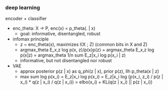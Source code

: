 ### deep learning

encoder + classifier
- enc_theta: X -> P, enc(x) = p_theta(. | x)
    - goal: informative, disentangled, robust
- infomax principle
    - z ~ enc_theta(x), maximizes I(X ; Z) (common bits in X and Z)
    - argmax_theta E_x,z log p(x, z)/p(x)p(z)
    = argmax_theta E_x,z log p(x|z)
    = argmax_theta 1/n sum E_z|x_i log p(x_i | z)
    - informative, but not disentangled nor robust
- VAE
    - approx posterior p(z | x) as q_phi(z | x), prior p(z), llh p_theta(x | z)
    - max sum log p(x_i)
    = E_z|x_i log p(x_i)
    = E_z|x_i log (p(x_i, z_i) / p(z | x_i) * q(z | x_i) / q(z | x_i))
    = elbo(x_i) + KL(q(z | x_i) || p(z | x_i))